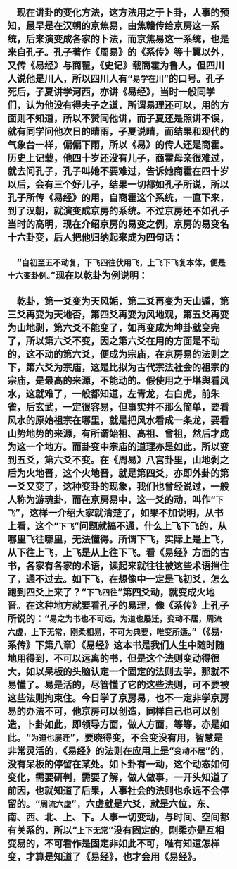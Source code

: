 &emsp;现在讲卦的变化方法，这方法用之于卜卦，人事的预知，最早是在汉朝的京焦易，由焦赣传给京房这一系统，后来演变成各家的卜法，而京焦易这一系统，也是来自孔子。孔子著作《周易》的《系传》等十翼以外，又传《易经》与商瞿，《史记》载商霍为鲁人，但四川人说他是川人，所以四川人有“``易学在川``”的口号。孔子死后，子夏讲学河西，亦讲《易经》，当时一般同学们，认为他没有得夫子之道，所谓易理还可以，用的方面则不知道，所以不赞同他讲，而子夏还是照讲不误，就有同学问他次日的晴雨，子夏说晴，而结果和现代的气象台一样，偏偏下雨，所以《易》的传人还是商霍。历史上记载，他四十岁还没有儿子，商霍母亲很难过，就去问孔子，孔子叫她不要难过，告诉她商霍在四十岁以后，会有三个好儿子，结果一切都如孔子所说，所以孔子所传《易经》的用，自商霍这个系统，一直下来，到了汉朝，就演变成京房的系统。不过京房还不如孔子当时的高明，现在介绍京房的易变之例，京房的易变名十六卦变，后人把他归纳起来成为四句话：
---
&emsp;“``自初至五不动复，下飞四往伏用飞，上飞下飞复本体，便是十六变卦例。``”现在以乾卦为例说明：
---
&emsp;乾卦，第一爻变为天风姤，第二爻再变为天山遁，第三爻再变为天地否，第四爻再变为风地观，第五爻再变为山地剥，第六爻不能变了，如再变成为坤卦就变完了，所以第六爻不变，因之第六爻在用的方面是不动的，这不动的第六爻，便成为宗庙，在京房易的法则之下，第六爻为宗庙，这是比拟为古代宗法社会的祖宗的宗庙，是最高的来源，不能动的。假使用之于堪舆看风水，这就难了，一般都知道，左青龙，右白虎，前朱雀，后玄武，一定很容易，但事实并不那么简单，要看风水的原始祖宗在哪里，就是把风水看成一条龙，要看山势地势的来源，有所谓始祖、高祖、曾祖，然后才成为这一个地方。而卦变中宗庙的道理亦是如此，所以变到五爻，第六爻不变。在《周易》八宫卦里，山地剥之后为火地晋，这个火地晋，就是第四爻，亦即外卦的第一爻又变了，这种变卦的现象，我们也曾经说过，一般人称为游魂卦，而在京房易中，这一爻的动，叫作“``下飞``”，这样一介绍大家就清楚了，如果不加说明，从书上看，这个“``下飞``”问题就搞不通，什么上飞下飞的，从哪里飞往哪里，无法懂得。所谓下飞，实际上是上飞，从下往上飞，上飞是从上往下飞。看《易经》方面的古书，各家有各家的术语，读起来就往往被这些术语挡住了，通不过去。如下飞，在想像中一定是飞初爻，怎么跑到四爻上来了？“``下飞四往``”第四爻动，就变成火地晋。在这种地方就要看孔子的易理，像《系传》上孔子所说的：“``易之为书也不可远，为道也屡迁，变动不居，周流六虚，上下无常，刚柔相易，不可为典要，唯变所适。``”（《易·系传》下第八章）《易经》这本书是我们人生中随时随地用得到，不可以远离的书，但是这个法则变动得很大，如以呆板的头脑认定一个固定的法则去学，那就不易懂了。易是活的，尽管懂了它的这些法则，可不要被这些法则拘束住。今日学了京房易，也不一定非学京房易的办法不可，他京房可以创造，同样自己也可以创造，卜卦如此，即领导方面，做人方面，等等，亦是如此。“``为道也屡迁``”，要晓得变，不会变没有用，智慧是非常灵活的，《易经》的法则在应用上是“``变动不居``”的，没有呆板的停留在某处。如卜卦有一动，这个动态如何变化，需要研判，需要了解，做人做事，一开头知道了前因，也就知道了后果，人事社会的法则也永远不会停留的。“``周流六虚``”，六虚就是六爻，就是六位，东、南、西、北、上、下。人事一切变动，与时间、空间都有关系的，所以“``上下无常``”没有固定的，刚柔亦是互相变易的，不可看作是固定非如此不可，唯有知道怎样变，才算是知道了《易经》，也才会用《易经》。
---
